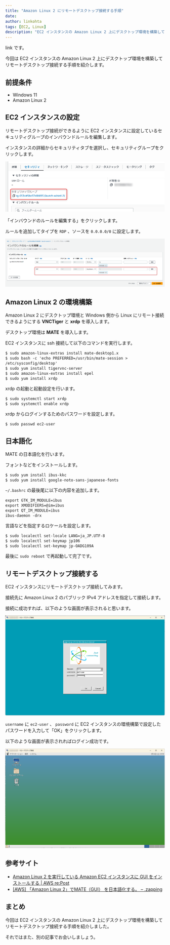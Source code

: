 ```yaml
---
title: "Amazon Linux 2 にリモートデスクトップ接続する手順"
date: 
author: linkohta
tags: [EC2, Linux]
description: "EC2 インスタンスの Amazon Linux 2 上にデスクトップ環境を構築してリモートデスクトップ接続する手順を紹介します。"
---
```


link です。

今回は EC2 インスタンスの Amazon Linux 2 上にデスクトップ環境を構築してリモートデスクトップ接続する手順を紹介します。

## 前提条件

- Windows 11
- Amazon Linux 2

## EC2 インスタンスの設定

リモートデスクトップ接続ができるように EC2 インスタンスに設定しているセキュリティグループのインバウンドルールを編集します。

インスタンスの詳細からセキュリティタブを選択し、セキュリティグループをクリックします。

![セキュリティグループ](images/2023-05-27_22h34_53.png)

「インバウンドのルールを編集する」をクリックします。

ルールを追加してタイプを `RDP` 、ソースを `0.0.0.0/0` に設定します。

![インバウンドのルールを編集](images/2023-05-06_22h56_48.png)

## Amazon Linux 2 の環境構築

Amazon Linux 2 にデスクトップ環境と Windows 側から Linux にリモート接続できるようにする **VNCTiger** と **xrdp** を導入します。

デスクトップ環境は **MATE** を導入します。

EC2 インスタンスに ssh 接続して以下のコマンドを実行します。

```bash:title=MATEとVNCTigerとxrdpをインストール
$ sudo amazon-linux-extras install mate-desktop1.x
$ sudo bash -c 'echo PREFERRED=/usr/bin/mate-session > /etc/sysconfig/desktop'
$ sudo yum install tigervnc-server
$ sudo amazon-linux-extras install epel
$ sudo yum install xrdp
```

xrdp の起動と起動設定を行います。

```bash:title=xrdpの設定
$ sudo systemctl start xrdp
$ sudo systemctl enable xrdp
```

xrdp からログインするためのパスワードを設定します。

```bash:title=パスワード設定
$ sudo passwd ec2-user
```

## 日本語化

MATE の日本語化を行います。

フォントなどをインストールします。

```bash:title=日本語化用のパッケージインストール
$ sudo yum install ibus-kkc
$ sudo yum install google-noto-sans-japanese-fonts
```

`~/.bashrc` の最後尾に以下の内容を追加します。

```:title=~/.bashrc
export GTK_IM_MODULE=ibus
export XMODIFIERS=@im=ibus
export QT_IM_MODULE=ibus
ibus-daemon -drx
```

言語などを指定するロケールを設定します。

```bash:title=ロケール設定
$ sudo localectl set-locale LANG=ja_JP.UTF-8
$ sudo localectl set-keymap jp106
$ sudo localectl set-keymap jp-OADG109A
```

最後に `sudo reboot` で再起動して完了です。

## リモートデスクトップ接続する

EC2 インスタンスにリモートデスクトップ接続してみます。

接続先に Amazon Linux 2 のパブリック IPv4 アドレスを指定して接続します。

接続に成功すれば、以下のような画面が表示されると思います。

![ログイン画面](images/2023-05-06_23h21_51.png)

`username` に `ec2-user` 、 `password` に EC2 インスタンスの環境構築で設定したパスワードを入力して「OK」をクリックします。

以下のような画面が表示されればログイン成功です。

![初期画面](images/2023-05-06_23h50_10.png)

## 参考サイト

- [Amazon Linux 2 を実行している Amazon EC2 インスタンスに GUI をインストールする | AWS re:Post](https://repost.aws/ja/knowledge-center/ec2-linux-2-install-gui)
- [\[AWS\] 「Amazon Linux 2」でMATE（GUI） を日本語化する。 – .zapping](https://zapping.beccou.com/2021/06/17/aws-japaneseize-mate-on-amazon-linux-2/)

## まとめ

今回は EC2 インスタンスの Amazon Linux 2 上にデスクトップ環境を構築してリモートデスクトップ接続する手順を紹介しました。

それではまた、別の記事でお会いしましょう。